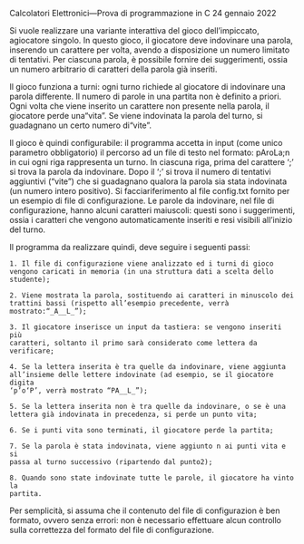 Calcolatori Elettronici—Prova di programmazione in C 24 gennaio 2022

Si vuole realizzare una variante interattiva del gioco dell’impiccato, 
agiocatore singolo. In questo gioco, il giocatore deve indovinare una parola, 
inserendo un carattere per volta, avendo a disposizione un numero limitato di 
tentativi. Per ciascuna parola, è possibile fornire dei suggerimenti, ossia un 
numero arbitrario di caratteri della parola già inseriti.
 
Il gioco funziona a turni: ogni turno richiede al giocatore di indovinare una 
parola differente. Il numero di parole in una partita non è definito a priori. 
Ogni volta che viene inserito un carattere non presente nella parola, il 
giocatore perde una“vita”. Se viene indovinata la parola del turno, si 
guadagnano un certo numero di“vite”. 

Il gioco è quindi configurabile: il programma accetta in input (come unico 
parametro obbligatorio) il percorso ad un file di testo nel formato: pAroLa;n 
in cui ogni riga rappresenta un turno.  In ciascuna riga, prima del carattere 
‘;’ si trova la parola da indovinare. Dopo il ‘;’ si trova il numero di 
tentativi aggiuntivi (“vite”) che si guadagnano qualora la parola sia stata 
indovinata (un numero intero positivo). Si facciariferimento al file config.txt 
fornito per un esempio di file di configurazione. Le parole da indovinare, nel 
file di configurazione, hanno alcuni caratteri maiuscoli: questi sono i
suggerimenti, ossia i caratteri che vengono automaticamente inseriti e resi 
visibili all’inizio del turno. 


Il programma da realizzare quindi, deve seguire i seguenti passi:

	1. Il file di configurazione viene analizzato ed i turni di gioco 
	vengono caricati in memoria (in una struttura dati a scelta dello 
	studente);
	
	2. Viene mostrata la parola, sostituendo ai caratteri in minuscolo dei
	trattini bassi (rispetto all’esempio precedente, verrà mostrato:“_A__L_”);

	3. Il giocatore inserisce un input da tastiera: se vengono inseriti più
	caratteri, soltanto il primo sarà considerato come lettera da verificare;
	
	4. Se la lettera inserita è tra quelle da indovinare, viene aggiunta 
	all’insieme delle lettere indovinate (ad esempio, se il giocatore digita
	‘p’o‘P’, verrà mostrato “PA__L_”);
	
	5. Se la lettera inserita non è tra quelle da indovinare, o se è una
	lettera già indovinata in precedenza, si perde un punto vita;
	
	6. Se i punti vita sono terminati, il giocatore perde la partita;
	
	7. Se la parola è stata indovinata, viene aggiunto n ai punti vita e si 
	passa al turno successivo (ripartendo dal punto2);
	
	8. Quando sono state indovinate tutte le parole, il giocatore ha vinto la 
	partita.


Per semplicità, si assuma che il contenuto del file di configurazion è ben 
formato, ovvero senza errori: non è necessario effettuare alcun controllo sulla 
correttezza del formato del file di configurazione.
